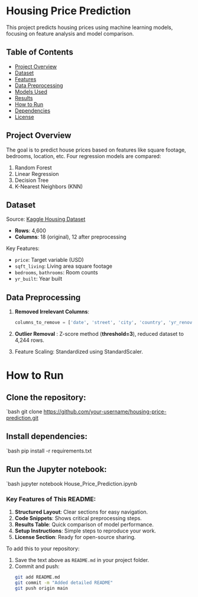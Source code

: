 # Housing Price Prediction

This project predicts housing prices using machine learning models, focusing on feature analysis and model comparison.

## Table of Contents
- [Project Overview](#project-overview)
- [Dataset](#dataset)
- [Features](#features)
- [Data Preprocessing](#data-preprocessing)
- [Models Used](#models-used)
- [Results](#results)
- [How to Run](#how-to-run)
- [Dependencies](#dependencies)
- [License](#license)

## Project Overview
The goal is to predict house prices based on features like square footage, bedrooms, location, etc. Four regression models are compared:
1. Random Forest
2. Linear Regression
3. Decision Tree
4. K-Nearest Neighbors (KNN)

## Dataset
Source: [Kaggle Housing Dataset](https://www.kaggle.com/datasets/shivachandel/kc-house-data)  
- **Rows**: 4,600  
- **Columns**: 18 (original), 12 after preprocessing  

Key Features:
- `price`: Target variable (USD)
- `sqft_living`: Living area square footage
- `bedrooms`, `bathrooms`: Room counts
- `yr_built`: Year built

## Data Preprocessing
1. **Removed Irrelevant Columns**:
   ```python
   columns_to_remove = ['date', 'street', 'city', 'country', 'yr_renovated', 'statezip']
2. **Outlier Removal** : Z-score method (**threshold=3**), reduced dataset to 4,244 rows.

3. Feature Scaling: Standardized using StandardScaler.

# How to Run
## Clone the repository:

`bash
git clone https://github.com/your-username/housing-price-prediction.git
## Install dependencies:

`bash
pip install -r requirements.txt
## Run the Jupyter notebook:

`bash
jupyter notebook House_Price_Prediction.ipynb


### Key Features of This README:
1. **Structured Layout**: Clear sections for easy navigation.
2. **Code Snippets**: Shows critical preprocessing steps.
3. **Results Table**: Quick comparison of model performance.
4. **Setup Instructions**: Simple steps to reproduce your work.
5. **License Section**: Ready for open-source sharing.

To add this to your repository:
1. Save the text above as `README.md` in your project folder.
2. Commit and push:
   ```bash
   git add README.md
   git commit -m "Added detailed README"
   git push origin main
   
